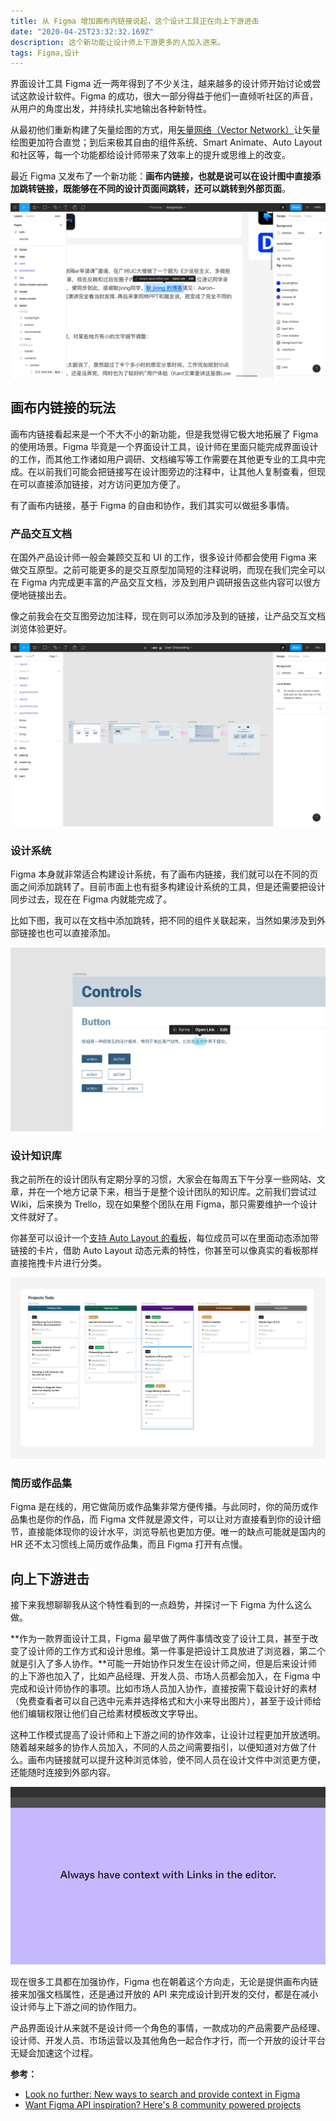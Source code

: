 ```yaml
---
title: 从 Figma 增加画布内链接说起，这个设计工具正在向上下游进击
date: "2020-04-25T23:32:32.169Z"
description: 这个新功能让设计师上下游更多的人加入进来。
tags: Figma,设计
---
```


界面设计工具 Figma 近一两年得到了不少关注，越来越多的设计师开始讨论或尝试这款设计软件。Figma 的成功，很大一部分得益于他们一直倾听社区的声音，从用户的角度出发，并持续扎实地输出各种新特性。

从最初他们重新构建了矢量绘图的方式，用[矢量网络（Vector Network）](https://www.figma.com/blog/introducing-vector-networks/)让矢量绘图更加符合直觉；到后来极其自由的组件系统、Smart Animate、Auto Layout 和社区等，每一个功能都给设计师带来了效率上的提升或思维上的改变。

最近 Figma 又发布了一个新功能：**画布内链接，也就是说可以在设计图中直接添加跳转链接，既能够在不同的设计页面间跳转，还可以跳转到外部页面**。

![给设计图中的文字添加链接](./15871955614126.jpg)

## 画布内链接的玩法
画布内链接看起来是一个不大不小的新功能，但是我觉得它极大地拓展了 Figma 的使用场景。Figma 毕竟是一个界面设计工具，设计师在里面只能完成界面设计的工作，而其他工作诸如用户调研、文档编写等工作需要在其他更专业的工具中完成。在以前我们可能会把链接写在设计图旁边的注释中，让其他人复制查看，但现在可以直接添加链接，对方访问更加方便了。

有了画布内链接，基于 Figma 的自由和协作，我们其实可以做挺多事情。

### 产品交互文档
在国外产品设计师一般会兼顾交互和 UI 的工作，很多设计师都会使用 Figma 来做交互原型。之前可能更多的是交互原型加简短的注释说明，而现在我们完全可以在 Figma 内完成更丰富的产品交互文档，涉及到用户调研报告这些内容可以很方便地链接出去。

像之前我会在交互图旁边加注释，现在则可以添加涉及到的链接，让产品交互文档浏览体验更好。

![交互文档](./15871974017277.jpg)

### 设计系统

Figma 本身就非常适合构建设计系统，有了画布内链接，我们就可以在不同的页面之间添加跳转了。目前市面上也有挺多构建设计系统的工具，但是还需要把设计同步过去，现在在 Figma 内就能完成了。

比如下图，我可以在文档中添加跳转，把不同的组件关联起来，当然如果涉及到外部链接也也可以直接添加。

![设计系统](./15871980510011.jpg)

### 设计知识库
我之前所在的设计团队有定期分享的习惯，大家会在每周五下午分享一些网站、文章，并在一个地方记录下来，相当于是整个设计团队的知识库。之前我们尝试过 Wiki，后来换为 Trello，现在如果整个团队在用 Figma，那只需要维护一个设计文件就好了。

你甚至可以设计一个[支持 Auto Layout 的看板](https://www.figma.com/community/file/833039195201856572)，每位成员可以在里面动态添加带链接的卡片，借助 Auto Layout 动态元素的特性，你甚至可以像真实的看板那样直接拖拽卡片进行分类。

![Figma 看板](./15871986599963.jpg)

### 简历或作品集
Figma 是在线的，用它做简历或作品集非常方便传播。与此同时，你的简历或作品集也是你的作品，而 Figma 文件就是源文件，可以让对方直接看到你的设计细节，直接能体现你的设计水平，浏览导航也更加方便。唯一的缺点可能就是国内的 HR 还不太习惯线上简历或作品集，而且 Figma 打开有点慢。

## 向上下游进击
接下来我想聊聊我从这个特性看到的一点趋势，并探讨一下 Figma 为什么这么做。

**作为一款界面设计工具，Figma 最早做了两件事情改变了设计工具，甚至于改变了设计师的工作方式和设计思维。第一件事是把设计工具放进了浏览器，第二个就是引入了多人协作。**可能一开始协作只发生在设计师之间，但是后来设计师的上下游也加入了，比如产品经理、开发人员、市场人员都会加入，在 Figma 中完成和设计师协作的事项。比如市场人员加入协作，直接按需下载设计好的素材（免费查看者可以自己选中元素并选择格式和大小来导出图片），甚至于设计师给他们编辑权限让他们自己给素材模板改文字导出。

这种工作模式提高了设计师和上下游之间的协作效率，让设计过程更加开放透明。随着越来越多的协作人员加入，不同的人员之间需要指引，以便知道对方做了什么。画布内链接就可以提升这种浏览体验，使不同人员在设计文件中浏览更方便，还能随时连接到外部内容。

![由链接提供的导航（图来自 Figma 博客）](./LINKS_1920x1080.gif)

现在很多工具都在加强协作，Figma 也在朝着这个方向走，无论是提供画布内链接来加强文档属性，还是通过开放的 API 来完成设计到开发的交付，都是在减小设计师与上下游之间的协作阻力。

产品界面设计从来就不是设计师一个角色的事情，一款成功的产品需要产品经理、设计师、开发人员、市场运营以及其他角色一起合作才行，而一个开放的设计平台无疑会加速这个过程。

**参考：**
-  [Look no further: New ways to search and provide context in Figma](https://www.figma.com/blog/new-ways-to-search-and-provide-context-in-figma/)
-  [Want Figma API inspiration? Here's 8 community powered projects](https://www.figma.com/blog/want-figma-api-inspiration-heres-8-community-powered-projects/)